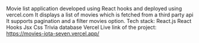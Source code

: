 Movie list application developed using React hooks and deployed using vercel.com
It displays a list of movies which is fetched from a third party api 
It supports pagination and a filter movies option. 
Tech stack:
React.js
React Hooks
Jsx
Css
Trivia database
Vercel 
Live link of the project: https://movies-iota-seven.vercel.app/
